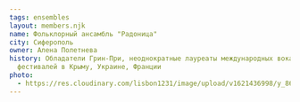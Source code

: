 ```yaml
---
tags: ensembles
layout: members.njk
name: Фольклорный ансамбль "Радоница"
city: Сиферополь
owner: Алена Полетнева
history: Обладатели Грин-При, неоднократные лауреаты международных вокальных
  фестивалей в Крыму, Украине, Франции
photo:
  - https://res.cloudinary.com/lisbon1231/image/upload/v1621436998/y_86f24f96_rheqep.jpg
---
```

